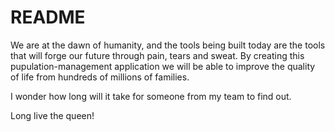 # README

We are at the dawn of humanity, and the tools being built today are  the  tools that will forge our future
through pain, tears and sweat. By creating this pupulation-management application we will be able to improve
the quality of life from hundreds of millions of families.

I wonder how long will it take for someone from my team to find out.

Long live the queen!